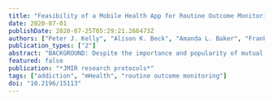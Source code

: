 ```yaml
---
title: "Feasibility of a Mobile Health App for Routine Outcome Monitoring and Feedback in Mutual Support Groups Coordinated by SMART Recovery Australia: Protocol for a Pilot Study"
date: 2020-07-01
publishDate: 2020-07-25T05:29:21.266473Z
authors: ["Peter J. Kelly", "Alison K. Beck", "Amanda L. Baker", "Frank P. Deane", "Leanne Hides", "Victoria Manning", "Anthony Shakeshaft", "Briony Larance", "Joanne Neale", "John Kelly", "Christopher Oldmeadow", "Andrew Searles", "Carla Treloar", "Rebecca M. Gray", "Angela Argent", "Ryan McGlaughlin"]
publication_types: ["2"]
abstract: "BACKGROUND: Despite the importance and popularity of mutual support groups, there have been no systematic attempts to implement and evaluate routine outcome monitoring (ROM) in these settings. Unlike other mutual support groups for addiction, trained facilitators lead all Self-Management and Recovery Training (SMART Recovery) groups, thereby providing an opportunity to implement ROM as a routine component of SMART Recovery groups. OBJECTIVE: This study protocol aims to describe a stage 1 pilot study designed to explore the feasibility and acceptability of a novel, purpose-built mobile health (mHealth) ROM and feedback app (Smart Track) in SMART Recovery groups coordinated by SMART Recovery Australia (SRAU) The secondary objectives are to describe Smart Track usage patterns, explore psychometric properties of the ROM items (ie, internal reliability and convergent and divergent validity), and provide preliminary evidence for participant reported outcomes (such as alcohol and other drug use, self-reported recovery, and mental health). METHODS: Participants (n=100) from the SMART Recovery groups across New South Wales, Australia, will be recruited to a nonrandomized, prospective, single-arm trial of the Smart Track app. There are 4 modes of data collection: (1) ROM data collected from group participants via the Smart Track app, (2) data analytics summarizing user interactions with Smart Track, (3) quantitative interview and survey data of group participants (baseline, 2-week follow-up, and 2-month follow-up), and (4) qualitative interviews with group participants (n=20) and facilitators (n=10). Feasibility and acceptability (primary objectives) will be analyzed using descriptive statistics, a cost analysis, and a qualitative evaluation. RESULTS: At the time of submission, 13 sites (25 groups per week) had agreed to be involved. Funding was awarded on August 14, 2017, and ethics approval was granted on April 26, 2018 (HREC/18/WGONG/34; 2018/099). Enrollment is due to commence in July 2019. Data collection is due to be finalized in October 2019. CONCLUSIONS: To the best of our knowledge, this study is the first to use ROM and tailored feedback within a mutual support group setting for addictive behaviors. Our study design will provide an opportunity to identify the acceptability of a novel mHealth ROM and feedback app within this setting and provide detailed information on what factors promote or hinder ROM usage within this context. This project aims to offer a new tool, should Smart Track prove feasible and acceptable, that service providers, policy makers, and researchers could use in the future to understand the impact of SMART Recovery groups. TRIAL REGISTRATION: Australian New Zealand Clinical Trials Registry (ANZCTR): ACTRN12619000686101; https://anzctr.org.au/Trial/Registration/TrialReview.aspx?id=377336. INTERNATIONAL REGISTERED REPORT IDENTIFIER (IRRID): PRR1-10.2196/15113."
featured: false
publication: "*JMIR research protocols*"
tags: ["addiction", "mHealth", "routine outcome monitoring"]
doi: "10.2196/15113"
---
```


